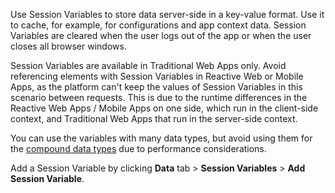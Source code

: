 
Use Session Variables to store data server-side in a key-value format. Use it to cache, for example, for configurations and app context data. Session Variables are cleared when the user logs out of the app or when the user closes all browser windows.

Session Variables are available in Traditional Web Apps only. Avoid referencing elements with Session Variables in Reactive Web or Mobile Apps, as the platform can't keep the values of Session Variables in this scenario between requests. This is due to the runtime differences in the Reactive Web Apps / Mobile Apps on one side, which run in the client-side context, and Traditional Web Apps that run in the server-side context.

You can use the variables with many data types, but avoid using them for the [compound data types](<../../data/data-types/available-data-types.md>) due to performance considerations.

Add a Session Variable by clicking **Data** tab > **Session Variables** > **Add Session Variable**.

